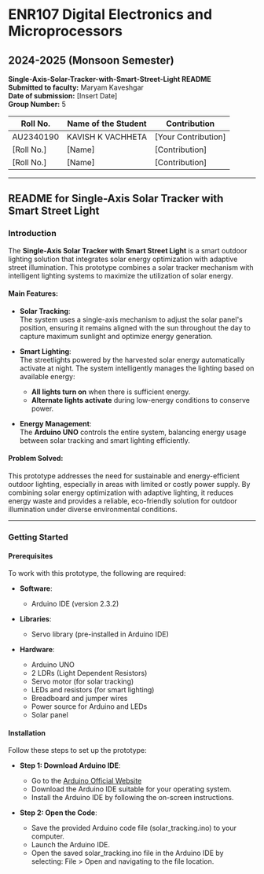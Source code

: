 # ENR107 Digital Electronics and Microprocessors  
## 2024-2025 (Monsoon Semester)  

**Single-Axis-Solar-Tracker-with-Smart-Street-Light README**  
**Submitted to faculty:** Maryam Kaveshgar  
**Date of submission:** [Insert Date]  
**Group Number:** 5  

| Roll No.   | Name of the Student   | Contribution |
|------------|-----------------------|--------------|
| AU2340190  | KAVISH K VACHHETA      | [Your Contribution] |
| [Roll No.] | [Name]                 | [Contribution] |
| [Roll No.] | [Name]                 | [Contribution] |

---

## README for Single-Axis Solar Tracker with Smart Street Light  

### **Introduction**

The **Single-Axis Solar Tracker with Smart Street Light** is a smart outdoor lighting solution that integrates solar energy optimization with adaptive street illumination. This prototype combines a solar tracker mechanism with intelligent lighting systems to maximize the utilization of solar energy.

#### **Main Features**:

- **Solar Tracking**:  
  The system uses a single-axis mechanism to adjust the solar panel's position, ensuring it remains aligned with the sun throughout the day to capture maximum sunlight and optimize energy generation.

- **Smart Lighting**:  
  The streetlights powered by the harvested solar energy automatically activate at night. The system intelligently manages the lighting based on available energy:
  - **All lights turn on** when there is sufficient energy.
  - **Alternate lights activate** during low-energy conditions to conserve power.

- **Energy Management**:  
  The **Arduino UNO** controls the entire system, balancing energy usage between solar tracking and smart lighting efficiently.

#### **Problem Solved**:
This prototype addresses the need for sustainable and energy-efficient outdoor lighting, especially in areas with limited or costly power supply. By combining solar energy optimization with adaptive lighting, it reduces energy waste and provides a reliable, eco-friendly solution for outdoor illumination under diverse environmental conditions.

---

### **Getting Started**  

#### **Prerequisites**  
To work with this prototype, the following are required:

- **Software**:
  - Arduino IDE (version 2.3.2)
  
- **Libraries**:
  - Servo library (pre-installed in Arduino IDE)

- **Hardware**:
  - Arduino UNO
  - 2 LDRs (Light Dependent Resistors)
  - Servo motor (for solar tracking)
  - LEDs and resistors (for smart lighting)
  - Breadboard and jumper wires
  - Power source for Arduino and LEDs
  - Solar panel

#### **Installation**  
Follow these steps to set up the prototype:


- **Step 1: Download Arduino IDE**:
  - Go to the [Arduino Official Website](https://www.arduino.cc/en/software)
  - Download the Arduino IDE suitable for your operating system.
  - Install the Arduino IDE by following the on-screen instructions.
 
- **Step 2: Open the Code**:
  - Save the provided Arduino code file (solar_tracking.ino) to your computer.
  - Launch the Arduino IDE.
  - Open the saved solar_tracking.ino file in the Arduino IDE by selecting:
File > Open and navigating to the file location.
 


